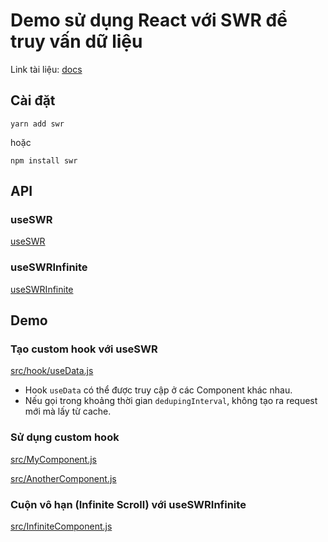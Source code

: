 # Demo sử dụng React với SWR để truy vấn dữ liệu

Link tài liệu: [docs](https://swr.vercel.app/docs/getting-started)

## Cài đặt

`yarn add swr`

hoặc

`npm install swr`

## API

### useSWR

[useSWR](https://swr.vercel.app/docs/options)

### useSWRInfinite
[useSWRInfinite](https://swr.vercel.app/docs/pagination#useswrinfinite)

## Demo

### Tạo custom hook với useSWR

[src/hook/useData.js](https://github.com/lqaxx7799/swr-demo/tree/master/src/hook/useData.js)

- Hook `useData` có thể được truy cập ở các Component khác nhau.
- Nếu gọi trong khoảng thời gian `dedupingInterval`, không tạo ra request mới mà lấy từ cache.

### Sử dụng custom hook
[src/MyComponent.js](https://github.com/lqaxx7799/swr-demo/tree/master/src/MyComponent.js) 

[src/AnotherComponent.js](https://github.com/lqaxx7799/swr-demo/tree/master/src/AnotherComponent.js) 

### Cuộn vô hạn (Infinite Scroll) với useSWRInfinite
[src/InfiniteComponent.js](https://github.com/lqaxx7799/swr-demo/tree/master/src/InfiniteComponent.js) 
